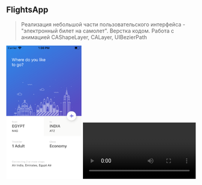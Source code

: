 ## FlightsApp
 
 > Реализация небольшой части пользовательского интерфейса - "электронный билет на самолет". 
 Верстка кодом. Работа с анимацией CAShapeLayer, CALayer, UIBezierPath
 
 <img src = "Simulator_SE.png" width="200px">
 
 <video>
  <source src="Simulator_SE_animation.mov">
 </video>
